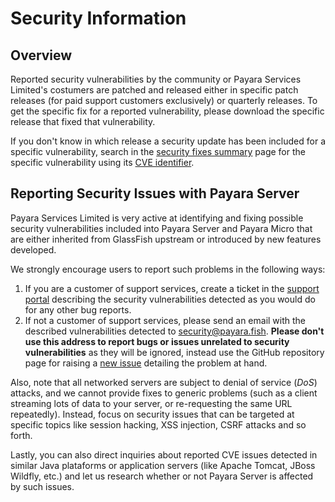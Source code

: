 # Security Information

## Overview

Reported security vulnerabilities by the community or Payara Services Limited's costumers are patched and released either in specific patch releases \(for paid support customers exclusively\) or quarterly releases. To get the specific fix for a reported vulnerability, please download the specific release that fixed that vulnerability.

If you don't know in which release a security update has been included for a specific vulnerability, search in the [security fixes summary](/release-notes/security-fix-list.md) page for the specific vulnerability using its [CVE identifier](https://cve.mitre.org/cve/identifiers/).

## Reporting Security Issues with Payara Server

Payara Services Limited is very active at identifying and fixing possible security vulnerabilities included into Payara Server and Payara Micro that are either inherited from GlassFish upstream or introduced by new features developed.

We strongly encourage users to report such problems in the following ways:

1. If you are a customer of support services, create a ticket in the [support portal](http://support.payara.fish) describing the security vulnerabilities detected as you would do for any other bug reports.
2. If not a customer of support services, please send an email with the described vulnerabilities detected to [security@payara.fish](/mailto:security@payara.fish). **Please don't use this address to report bugs or issues unrelated to security vulnerabilities** as they will be ignored, instead use the GitHub repository page for raising a [new issue](https://github.com/payara/Payara/issues) detailing the problem at hand.

Also, note that all networked servers are subject to denial of service \(_DoS_\) attacks, and we cannot provide fixes to generic problems \(such as a client streaming lots of data to your server, or re-requesting the same URL repeatedly\). Instead, focus on security issues that can be targeted at specific topics like session hacking, XSS injection, CSRF attacks and so forth.

Lastly, you can also direct inquiries about reported CVE issues detected in similar Java plataforms or application servers \(like Apache Tomcat,  JBoss Wildfly, etc.\) and let us research whether  or not Payara Server is affected by such issues.



